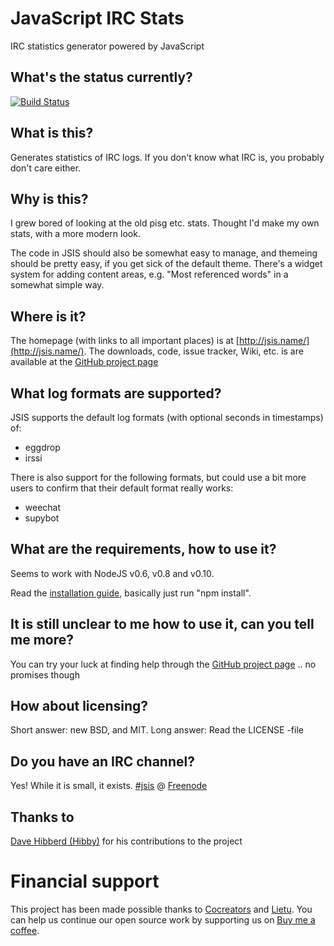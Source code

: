 # JavaScript IRC Stats

IRC statistics generator powered by JavaScript

## What's the status currently?

[![Build Status](https://travis-ci.org/lietu/jsis.svg?branch=master)](https://travis-ci.org/lietu/jsis)


## What is this?

Generates statistics of IRC logs. If you don't know what IRC is, you probably don't care either.


## Why is this?

I grew bored of looking at the old pisg etc. stats. Thought I'd make my own stats, with a more
modern look.

The code in JSIS should also be somewhat easy to manage, and themeing should be pretty easy,
if you get sick of the default theme. There's a widget system for adding content areas, 
e.g. "Most referenced words" in a somewhat simple way.


## Where is it?

The homepage (with links to all important places) is at [http://jsis.name/](http://jsis.name/).
The downloads, code, issue tracker, Wiki, etc. is are available at the [GitHub project page](https://github.com/lietu/jsis)


## What log formats are supported?

JSIS supports the default log formats (with optional seconds in timestamps) of:

 - eggdrop
 - irssi

There is also support for the following formats, but could use a bit more users to confirm that their default format really works:
 - weechat
 - supybot


## What are the requirements, how to use it?

Seems to work with NodeJS v0.6, v0.8 and v0.10.

Read the [installation guide](http://jsis.name/installation.html), basically just run "npm install".


## It is still unclear to me how to use it, can you tell me more?

You can try your luck at finding help through the [GitHub project page](https://github.com/lietu/jsis) .. no promises though


## How about licensing?

Short answer: new BSD, and MIT. Long answer: Read the LICENSE -file

## Do you have an IRC channel?

Yes! While it is small, it exists. [#jsis](https://webchat.freenode.net/?channels=jsis) @ [Freenode](https://freenode.net/)


## Thanks to

[Dave Hibberd (Hibby)](https://github.com/Hibby/) for his contributions to the project


# Financial support

This project has been made possible thanks to [Cocreators](https://cocreators.ee) and [Lietu](https://lietu.net). You can help us continue our open source work by supporting us on [Buy me a coffee](https://www.buymeacoffee.com/cocreators).

